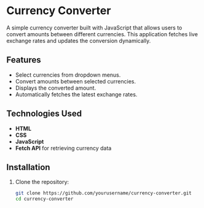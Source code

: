 # Currency Converter

A simple currency converter built with JavaScript that allows users to convert amounts between different currencies. This application fetches live exchange rates and updates the conversion dynamically.

## Features

- Select currencies from dropdown menus.
- Convert amounts between selected currencies.
- Displays the converted amount.
- Automatically fetches the latest exchange rates.

## Technologies Used

- **HTML**
- **CSS**
- **JavaScript**
- **Fetch API** for retrieving currency data

## Installation

1. Clone the repository:
   ```bash
   git clone https://github.com/yourusername/currency-converter.git
   cd currency-converter
